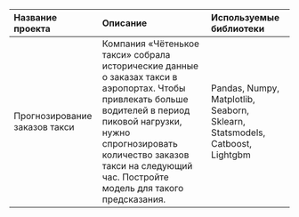 | Название проекта | Описание | Используемые библиотеки |
| :-------------------- | :--------------------- |:---------------------------|
| Прогнозирование заказов такси |Компания «Чётенькое такси» собрала исторические данные о заказах такси в аэропортах. Чтобы привлекать больше водителей в период пиковой нагрузки, нужно спрогнозировать количество заказов такси на следующий час. Постройте модель для такого предсказания.| Pandas, Numpy, Matplotlib, Seaborn, Sklearn, Statsmodels, Catboost, Lightgbm|
